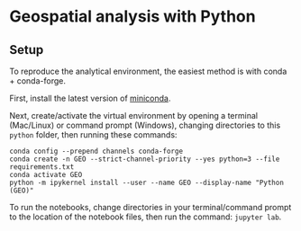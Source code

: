 # Geospatial analysis with Python

## Setup

To reproduce the analytical environment, the easiest method is with conda + conda-forge.

First, install the latest version of [miniconda](https://docs.conda.io/en/latest/miniconda.html).

Next, create/activate the virtual environment by opening a terminal (Mac/Linux) or command prompt (Windows), changing directories to this `python` folder, then running these commands:

```
conda config --prepend channels conda-forge
conda create -n GEO --strict-channel-priority --yes python=3 --file requirements.txt
conda activate GEO
python -m ipykernel install --user --name GEO --display-name "Python (GEO)"
```

To run the notebooks, change directories in your terminal/command prompt to the location of the notebook files, then run the command: `jupyter lab`.
